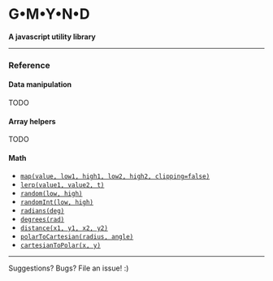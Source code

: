# G•M•Y•N•D

**A javascript utility library**


---------------------------------
### Reference

#### Data manipulation
TODO

#### Array helpers
TODO

#### Math 
- [`map(value, low1, high1, low2, high2, clipping=false)`](docs/map.md)
- [`lerp(value1, value2, t)`](docs/lerp.md)
- [`random(low, high)`](docs/random.md)
- [`randomInt(low, high)`](docs/randomInt.md)
- [`radians(deg)`](docs/radians.md)
- [`degrees(rad)`](docs/degrees.md)
- [`distance(x1, y1, x2, y2)`](docs/distance.md)
- [`polarToCartesian(radius, angle)`](docs/polarToCartesian.md)
- [`cartesianToPolar(x, y)`](docs/cartesianToPolar.md)


---------------------------------
Suggestions? Bugs? File an issue! :)
